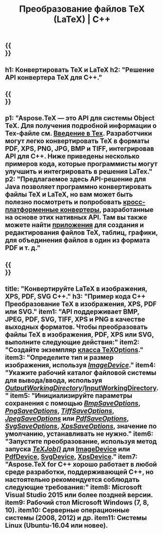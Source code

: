 ﻿---
translation: true
template: /_templates/_conversion-cpp.md
title: Преобразование файлов TeX (LaTeX) | С++
url: /cpp/conversion/
keywords: tex Converter cpp API, tex Converter C++ API
description: Решение TeX(LaTeX) для преобразования C++ API. Преобразование файлов LaTeX в PDF, XPS и изображения, включая PNG, JPEG, TIFF, BMP, с помощью нескольких строк кода C++.
family: tex
platformtag: cpp
feature: conversion
---

{{<section banner>}}
---
h1: Конвертировать TeX и LaTeX
h2: "Решение API конвертера TeX для C++."
---

{{<section overview>}}
---
p1: "Aspose.TeX — это API для системы Object TeX. Для получения подробной информации о Tex-файле см. [Введение в Tex](https://docs.aspose.com/tex/cpp/what-is-tex/). Разработчики могут легко конвертировать TeX в форматы PDF, XPS, PNG, JPG, BMP и TIFF, интегрировав API для C++. Ниже приведены несколько примеров кода, которые программисты могут улучшить и интегрировать в решения LaTex."
p2: "Предлагаемое здесь API-решение для Java позволяет программно конвертировать файлы TeX и LaTeX, но вам может быть полезно посмотреть и попробовать [кросс-платформенные конвертеры](https://products.aspose.app/tex/conversion), разработанные на основе этих нативных API. Там вы также можете найти [приложения](https://products.aspose.app/tex/applications) для создания и редактирования файлов TeX, таблиц, графики, для объединения файлов в один из формата PDF и т. д."
---

{{<section feature1>}}
---
title: "Конвертируйте LaTeX в изображения, XPS, PDF, SVG C++."
h3: "Пример кода C++ Преобразование TeX в изображения, XPS, PDF или SVG."
item1: "API поддерживает BMP, JPEG, PDF, SVG, TIFF, XPS и PNG в качестве выходных форматов. Чтобы преобразовать файлы TeX в изображения, PDF, XPS или SVG, выполните следующие действия:"
item2: "Создайте экземпляр [класса TeXOptions](https://reference.aspose.com/tex/cpp/class/aspose.te_x.te_x_options)."
item3: "Определите тип и размер изображения, используя [*ImageDevice*](https://reference.aspose.com/page/cpp/class/aspose.page.e_p_s.device.image_device)."
item4: "Укажите рабочий каталог файловой системы для вывода/ввода, используя [*OutputWorkingDirectory*](https://reference.aspose.com/tex/cpp/class/aspose.te_x.te_x_options#aa4f4ea6dab7db5ba1b40800495f16f63)/[InputWorkingDirectory](https://reference.aspose.com/tex/cpp/class/aspose.te_x.te_x_options#aa4f4ea6dab7db5ba1b40800495f16f63)."
item5: "Инициализируйте параметры сохранения с помощью [*BmpSaveOptions*](https://reference.aspose.com/tex/cpp/class/aspose.te_x.presentation.image.bmp_save_options), [*PngSaveOptions*](https://reference.aspose.com/tex/cpp/class/aspose.te_x.presentation.image.png_save_options), [*TiffSaveOptions*](https://reference.aspose.com/tex/cpp/class/aspose.te_x.presentation.image.tiff_save_options), [*JpegSaveOptions*](https://reference.aspose.com/tex/cpp/class/aspose.te_x.presentation.image.jpeg_save_options) или [*PdfSaveOptions*](https://reference.aspose.com/tex/cpp/class/aspose.te_x.presentation.pdf.pdf_save_options), [*SvgSaveOptions*](https://reference.aspose.com/tex/cpp/class/aspose.te_x.presentation.svg.svg_save_options), [*XpsSaveOptions*](https://reference.aspose.com/tex/cpp/class/aspose.te_x.presentation.xps.xps_save_options), значение по умолчанию, устанавливать не нужно."
item6: "Запустите преобразование, используя метод запуска [*TeXJob()*](https://reference.aspose.com/tex/cpp/class/aspose.te_x.te_x_job) для [ImageDevice](https://reference.aspose.com/tex/cpp/class/aspose.te_x.presentation.image.image_device) или [PdfDevice](https://reference.aspose.com/tex/cpp/class/aspose.te_x.presentation.pdf.pdf_device), [ SvgDevice](https://reference.aspose.com/tex/cpp/class/aspose.te_x.presentation.svg.svg_device), [XpsDevice](https://reference.aspose.com/tex/cpp/class/aspose.te_x.presentation.xps.xps_device)."
item7: "Aspose.TeX for C++ хорошо работает в любой среде разработки, поддерживающей C++, но настоятельно рекомендуется соблюдать следующие требования:"
item8: Microsoft Visual Studio 2015 или более поздней версии.
item9: Рабочий стол Microsoft Windows (7, 8, 10).
item10: Серверные операционные системы (2008, 2012) и др.
item11: Системы Linux (Ubuntu-16.04 или новее).
---


